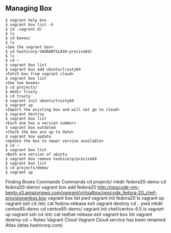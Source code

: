 ## Managing Box
```
$ vagrant help box 
$ vagrant box list -h 
$ cd .vagrant.d/ 
$ ls 
$ cd boxes/ 
$ ls
<See the vagrant box>
$ cd hashicorp-VAGRANTSLASH-precise64/ 
$ ls 
$ cd ~ 
$ vagrant box list 
$ vagrant box add ubuntu/trusty64 
<Fetch box from vagrant cloud>
$ vagrant box list 
<See two boxes>
$ cd projects/ 
$ mkdir trusty 
$ cd trusty 
$ vagrant init ubuntu/trusty64 
$ vagrant up
<Import the existing box and will not go to cloud>
$ vagrant destroy 
$ vagrant box list 
<Each one has a version number>
$ vagrant box outdated
<Check the box are up to date>
$ vagrant box update 
<Update the box to newer version available>
$ cd ~ 
$ vagrant box list 
<Both are version of ubintu
$ vagrant box remove hashicorp/precise64 
$ vagrant box list 
$ cd projects/demo/ 
$ vagrant up  
```
Finding Boxes Commands Commands cd projects/ mkdir fedora20-demo cd fedora20-demo/ vagrant box add fedora20 http://opscode-vm-bento.s3.amazonaws.com/vagrant/virtualbox/opscode_fedora-20_chef-provisionerless.box vagrant box list pwd vagrant init fedora20 ls vagrant up vagrant ssh cd /etc cat fedora-release exit vagrant destroy cd .. pwd mkdir centos65-demo cd centos65-demo/ vagrant init chef/centos-6.5 ls vagrant up vagrant ssh cd /etc cat redhat-release exit vagrant box list vagrant destroy cd ~ Notes Vagrant Cloud Vagrant Cloud service has been renamed Atlas (atlas.hashicorp.com)
<!--stackedit_data:
eyJoaXN0b3J5IjpbLTEyMjE2MDMxODhdfQ==
-->